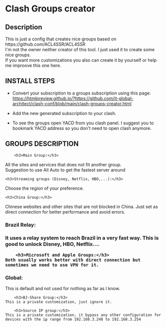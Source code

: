 <h1> Clash Groups creator </h1>

<h2>Description</h2>
This is just a config that creates nice groups based on https://github.com/ACL4SSR/ACL4SSR <BR>
I'm not the owner neither creator of this tool. I just used it to create some nice groups.<br>
If you want more customizations you also can create it by yourself or help me improove this one here.<br>
  
  
  <h2> INSTALL STEPS </h2>
  
  * Convert your subscription to a groups subscription using this page: https://htmlpreview.github.io/?https://github.com/it-global-architect/clash-conf/blob/main/clash-groups-creator.html
  
  * Add the new generated subscription to your clash.
  
  * To see the groups open YACD from you clash panel. I suggest you to bookmark YACD address so you don't need to open clash anymore.
  
  
  
  <h2> GROUPS DESCRIPTION</h2>
  
		<h3>Main Group:</h3>
  All the sites and services that does not fit another group.<br>
  Suggestion to use All Auto to get the fastest server around
  
	<h3>Streaming groups (Disney, Netflix, HBO,...):</h3>
  Choose the region of your preference. 
  
	<h3>China Group:</h3>
  Chinese websites and other sites that are not blocked in China. Just set as direct connection for better performance and avoid errors.
  
  <h3>Brazil Relay:<h3>
  It uses a relay system to reach Brazil in a very fast way. This is good to unlock Disney, HBO, Netflix....
  
		<h3>Microsoft and Apple Groups:</h3>
	Both usually works better with direct connection but sometimes we need to use VPN for it.
  
  <h3>Global:</h3>
	This is default and not used for nothing as far as I know.
  
		<h3>BJ-Share Group:</h3>
	This is a private customization, just ignore it.
  
		<h3>Source IP group:</h3>
	This is a private customization, it bypass any other configuration for devices with the ip range from 192.168.3.248 to 192.168.3.254
